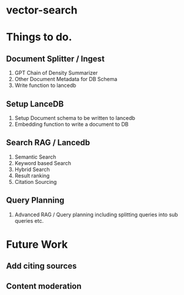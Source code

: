 # vector-search

# Things to do.

## Document Splitter / Ingest

1. GPT Chain of Density Summarizer
2. Other Document Metadata for DB Schema
3. Write function to lancedb


## Setup LanceDB
1. Setup Document schema to be written to lancedb
2. Embedding function to write a document to DB

## Search RAG / Lancedb
1. Semantic Search
2. Keyword based Search
3. Hybrid Search
4. Result ranking
5. Citation Sourcing

## Query Planning
1. Advanced RAG / Query planning including splitting queries into sub queries etc.

# Future Work

## Add citing sources
## Content moderation


